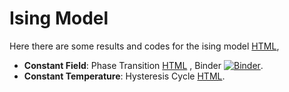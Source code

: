 # Ising Model

Here there are some results and codes for the ising model [HTML](https://jmsevillam.github.io/Dynamical_Systems/Ising/Ising.html),

- __Constant Field__: Phase Transition [HTML](https://jmsevillam.github.io/Dynamical_Systems/Ising/Constant_Field/Field_cte.html) , Binder [![Binder](https://mybinder.org/badge_logo.svg)](https://mybinder.org/v2/gh/jmsevillam/Dynamical_Systems/master?urlpath=https%3A%2F%2Fgithub.com%2Fjmsevillam%2FDynamical_Systems%2Fblob%2Fmaster%2FIsing%2FField_cte.ipynb).
- __Constant Temperature__: Hysteresis Cycle [HTML](https://jmsevillam.github.io/Dynamical_Systems/Ising/Temperature_cte.html).
